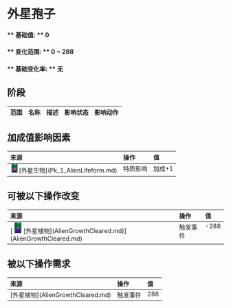 # 外星孢子  
#### ** 基础值: ** 0   
#### ** 变化范围: ** 0 ~ 288  
#### ** 基础变化率: ** 无   
## 阶段  
<table class="table table-bordered" data-toggle="table" ><thead><tr ><th  style="text-align:left;vertical-align:top;"  data-sortable="true"  >范围</th><th  style="text-align:left;vertical-align:top;"  data-sortable="true"  >名称</th><th  style="text-align:left;vertical-align:top;"  data-sortable="true"  >描述</th><th  style="text-align:left;vertical-align:top;"  data-sortable="true"  >影响状态</th><th  style="text-align:left;vertical-align:top;"  data-sortable="true"  >影响动作</th></tr></thead></tbody></table>  
  
## 加成值影响因素  
<table class="table table-bordered" data-toggle="table" ><thead><tr ><th  style="text-align:left;vertical-align:top;"  >来源</th><th  style="text-align:left;vertical-align:top;"  >操作</th><th  style="text-align:left;vertical-align:top;"  >值</th></tr></thead><tr ><td  style="text-align:left;vertical-align:top;"  ><div style="width:20px;display:inline-block;text-align:center"><img decoding="async" src="../wiki/Sprite/AlienGrowthBlooming.png" href="a.md" style="max-width:20px;max-height:20px;"></div>[外星生物](Pk_1_AlienLifeform.md)</td><td  style="text-align:left;vertical-align:top;"  >特质影响</td><td  style="text-align:left;vertical-align:top;"  >加成+1</td></tr></tbody></table>  
  
## 可被以下操作改变  
<table class="table table-bordered" data-toggle="table" ><thead><tr ><th  style="text-align:left;vertical-align:top;"  >来源</th><th  style="text-align:left;vertical-align:top;"  >操作</th><th  style="text-align:left;vertical-align:top;"  data-sortable="true"  >值</th></tr></thead><tr ><td  style="text-align:left;vertical-align:top;"  >[<div style="width:25px;display:inline-block;text-align:center"><img decoding="async" src="../wiki/Sprite/AlienGrowth.png" href="a.md" style="max-width:25px;max-height:25px;"></div>[外星植物](AlienGrowthCleared.md)](AlienGrowthCleared.md)</td><td  style="text-align:left;vertical-align:top;"  >触发事件</td><td  style="text-align:left;vertical-align:top;"  >-288</td></tr></tbody></table>  
  
## 被以下操作需求  
<table class="table table-bordered" data-toggle="table" ><thead><tr ><th  style="text-align:left;vertical-align:top;"  >来源</th><th  style="text-align:left;vertical-align:top;"  >操作</th><th  style="text-align:left;vertical-align:top;"  data-sortable="true"  >值</th></tr></thead><tr ><td  style="text-align:left;vertical-align:top;"  >[外星植物](AlienGrowthCleared.md)</td><td  style="text-align:left;vertical-align:top;"  >触发事件</td><td  style="text-align:left;vertical-align:top;"  >288</td></tr></tbody></table>  
  


<script>document.title="外星孢子 - 卡牌生存百科 Card Survival Wiki";</script>